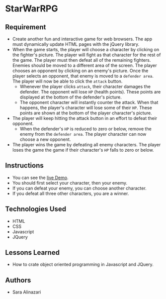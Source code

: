 # StarWarRPG

## Requirement
- Create another fun and interactive game for web browsers. The app must dynamically update HTML pages with the jQuery library.
- When the game starts, the player will choose a character by clicking on the fighter's picture. The player will fight as that character for the rest of the game. The player must then defeat all of the remaining fighters. Enemies should be moved to a different area of the screen. The player chooses an opponent by clicking on an enemy's picture. Once the player selects an opponent, that enemy is moved to a `defender area`. The player will now be able to click the `attack` button.
    * Whenever the player clicks `attack`, their character damages the defender. The opponent will lose `HP` (health points). These points are displayed at the bottom of the defender's picture. 
    * The opponent character will instantly counter the attack. When that happens, the player's character will lose some of their `HP`. These points are shown at the bottom of the player character's picture.
- The player will keep hitting the attack button in an effort to defeat their opponent.
    * When the defender's `HP` is reduced to zero or below, remove the enemy from the `defender area`. The player character can now choose a new opponent.
- The player wins the game by defeating all enemy characters. The player loses the game the game if their character's `HP` falls to zero or below.

## Instructions
- You can see the [live Demo](https://saraalinazari.github.io/StarWarRPG/).
- You should first select your character, then your enemy.
- If you can defeat your enemy, you can choose another character.
- If you defeat all three other characters, you are a winner.


## Technologies Used
- HTML
- CSS
- Javascript
- JQuery

## Lessons Learned
- How to crate object oriented programming in Javascript and JQuery.
## Authors
- Sara Alinazari
